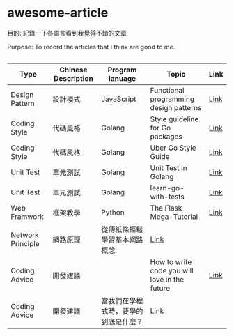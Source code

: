 # awesome-article
目的: 紀錄一下各語言看到我覺得不錯的文章<br>

Purpose: To record the articles that I think are good to me.
##
| Type | Chinese Description| Program lanuage | Topic   | Link
| ------ | ------ | ------ | ------ | ------ |
| Design Pattern  | 設計模式| JavaScript  |Functional programming design patterns | [Link](https://vimeo.com/113588389/)
| Coding Style | 代碼風格| Golang  |Style guideline for Go packages | [Link](https://rakyll.org/style-packages/) 
| Coding Style | 代碼風格| Golang  |Uber Go Style Guide | [Link](https://github.com/uber-go/guide/blob/master/style.md) 
|Unit Test | 單元測試| Golang  |Unit Test in Golang | [Link](https://medium.com/tunaiku-tech/unit-test-in-golang-57a2a896d90d) 
|Unit Test | 單元測試| Golang  |learn-go-with-tests | [Link](https://github.com/quii/learn-go-with-tests) 
|Web Framwork | 框架教學 | Python  |The Flask Mega-Tutorial | [Link](https://blog.miguelgrinberg.com/post/the-flask-mega-tutorial-part-i-hello-world) 
|Network Principle | 網路原理|從傳紙條輕鬆學習基本網路概念 | [Link](https://hulitw.medium.com/learning-tcp-ip-http-via-sending-letter-5d3299203660) 
|Coding Advice | 開發建議|    |How to write code you will love in the future | [Link](https://medium.com/free-code-camp/how-to-write-code-you-will-love-in-the-future-ee5decae5ce4) 
|Coding Advice | 開發建議|當我們在學程式時，要學的到底是什麼？ | [Link](https://hulitw.medium.com/learn-coding-9c572c2fb2) 

